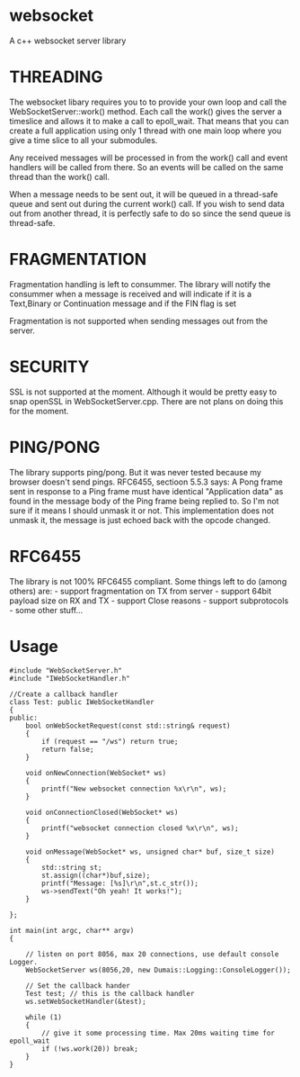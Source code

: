 # websocket
A c++ websocket server library

THREADING
==============
The websocket libary requires you to to provide your own loop and call the WebSocketServer::work() method.
Each call the work() gives the server a timeslice and allows it to make a call to epoll_wait. That means that
you can create a full application using only 1 thread with one main loop where you give a time slice to
all your submodules.

Any received messages will be processed in from the work() call and event handlers will be called from there.
So an events will be called on the same thread than the work() call.

When a message needs to be sent out, it will be queued in a thread-safe queue and sent out during the current
work() call. If you wish to send data out from another thread, it is perfectly safe to do so since the
send queue is thread-safe.

FRAGMENTATION
==============
Fragmentation handling is left to consummer. The library will notify the consummer when a message is received
and will indicate if it is a Text,Binary or Continuation message and if the FIN flag is set

Fragmentation is not supported when sending messages out from the server.

SECURITY
==============
SSL is not supported at the moment. Although it would be pretty easy to snap openSSL in WebSocketServer.cpp.
There are not plans on doing this for the moment.

PING/PONG
==============
The library supports ping/pong. But it was never tested because my browser doesn't send pings.
RFC6455, sectioon 5.5.3 says: A Pong frame sent in response to a Ping frame must have identical 
"Application data" as found in the message body of the Ping frame being replied to. So I'm not
sure if it means I should unmask it or not. This implementation does not unmask it, the message
is just echoed back with the opcode changed.

RFC6455
==============
The library is not 100% RFC6455 compliant. Some things left to do (among others) are:
    - support fragmentation on TX from server
    - support 64bit payload size on RX and TX
    - support Close reasons
    - support subprotocols    
    - some other stuff...

Usage
==============
```
#include "WebSocketServer.h"
#include "IWebSocketHandler.h"

//Create a callback handler
class Test: public IWebSocketHandler
{
public:
    bool onWebSocketRequest(const std::string& request)
    {
        if (request == "/ws") return true;
        return false;
    }

    void onNewConnection(WebSocket* ws)
    {
        printf("New websocket connection %x\r\n", ws);
    }

    void onConnectionClosed(WebSocket* ws)
    {
        printf("websocket connection closed %x\r\n", ws);
    }

    void onMessage(WebSocket* ws, unsigned char* buf, size_t size)
    {
        std::string st;
        st.assign((char*)buf,size);
        printf("Message: [%s]\r\n",st.c_str());
        ws->sendText("Oh yeah! It works!");
    }

};

int main(int argc, char** argv)
{

    // listen on port 8056, max 20 connections, use default console Logger.
    WebSocketServer ws(8056,20, new Dumais::Logging::ConsoleLogger());
    
    // Set the callback hander
    Test test; // this is the callback handler
    ws.setWebSocketHandler(&test);

    while (1)
    {
        // give it some processing time. Max 20ms waiting time for epoll_wait
        if (!ws.work(20)) break;
    }
}
```
